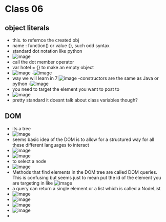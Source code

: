 # Class 06
## object literals
- this.  to refernce the created obj
- name : function() or value {}, such odd syntax 
- standard dot notation like python 
- ![image](https://user-images.githubusercontent.com/100101108/158408248-3223cff9-7a90-4c0f-81ad-7090fe8901e2.png)
- call the dot member operator
- var hotel = {} to make an empty object 
-   ![image](https://user-images.githubusercontent.com/100101108/158408784-04f8d8af-0b8f-4f04-81f6-76005692c72a.png)
-![image](https://user-images.githubusercontent.com/100101108/158408819-60e7ed29-ab39-462d-a3f7-5d5e8f80c8ab.png)
- way we will learn in 7 ![image](https://user-images.githubusercontent.com/100101108/158408867-d33569cf-f0e7-491e-8dea-a8a4ff193640.png)
-constructors are the same as Java or python 
-![image](https://user-images.githubusercontent.com/100101108/158409034-4edff03e-07a2-49a6-89a6-8e0aeef3867b.png)
- you need to target the element you want to post to 
- ![image](https://user-images.githubusercontent.com/100101108/158409144-d2221813-f87f-41dc-9a00-a8501034e1e6.png)
-  pretty standard it doesnt talk about class variables though?


## DOM 
- its a tree
- ![image](https://user-images.githubusercontent.com/100101108/158410075-047435c9-6e75-44fd-a86a-0aa60ca9da32.png)
- seems basic idea of the DOM is to allow for a structured way for all these different languages to interact 
- ![image](https://user-images.githubusercontent.com/100101108/158411409-7c26c130-33a3-4f48-adb1-31285d256576.png)
- ![image](https://user-images.githubusercontent.com/100101108/158411587-ee5b6c5c-0eac-4015-a77d-3c9fe7dc39a7.png)
- to select a node
- ![image](https://user-images.githubusercontent.com/100101108/158411699-c75b88c6-dfe6-4a15-9f71-2e4f7780fc2e.png)
- Methods that find elements in the DOM tree are called DOM queries.  This is confusing but seems just to mean put the id of the element you are targeting in like ![image](https://user-images.githubusercontent.com/100101108/158412042-d329838d-e8c8-425e-92a9-fdd1f8752c99.png)
- a query can return a single element or a list which is called a NodeList
- ![image](https://user-images.githubusercontent.com/100101108/158412334-88826860-d3ad-4e82-9e70-7287c9555df3.png)
- ![image](https://user-images.githubusercontent.com/100101108/158412369-0249c9e8-eb2c-4415-b4da-66dbc5de2140.png)
- ![image](https://user-images.githubusercontent.com/100101108/158412438-95150b90-d8d5-4518-8216-1882edbbee27.png)
- ![image](https://user-images.githubusercontent.com/100101108/158412534-aed8e5b5-ea32-4194-af8e-3510d6281b7a.png)
- 
